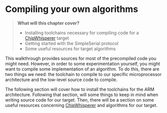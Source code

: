 # Compiling your own algorithms

> **What will this chapter cover?**
>
> * Installing toolchains necessary for compiling code for a [ChipWhisperer]
>   target
> * Getting started with the SimpleSerial protocol
> * Some useful resources for target algorithms

This walkthrough provides sources for most of the precompiled code you might
need. However, in order to some experimentation yourself, you might want to
compile some implementation of an algorithm. To do this, there are two things we
need: the toolchain to compile to our specific microprocessor architecture and
the low-level source code to compile.

The following section will cover how to install the toolchains for the ARM
architecture. Following that section, will some things to keep in mind when
writing source code for our target. Then, there will be a section on some useful
resources concerning [ChipWhisperer] and algorithms for our target.

[Python]: https://en.wikipedia.org/wiki/Python_(programming_language)
[C]: https://en.wikipedia.org/wiki/Python_(programming_language)
[RSA]: https://en.wikipedia.org/wiki/RSA_(cryptosystem)
[Power analysis]: https://en.wikipedia.org/wiki/Power_analysis
[ChipWhisperer]: https://github.com/newaetech/chipwhisperer
[Side-Channel analysis]: https://en.wikipedia.org/wiki/Side-channel_attack
[TQDM]: https://github.com/tqdm/tqdm
[NumPy]: https://numpy.org/
[Ubuntu]: https://en.wikipedia.org/wiki/Ubuntu
[Debian]: https://en.wikipedia.org/wiki/Debian
[ArchLinux]: https://en.wikipedia.org/wiki/Arch_Linux
[Manjaro]: https://en.wikipedia.org/wiki/Manjaro
[matplotlib]: https://matplotlib.org/
[pip]: https://pypi.org/project/pip/
[make]: https://en.wikipedia.org/wiki/Make_(software)
[libusb]: https://en.wikipedia.org/wiki/Libusb
[SimpleSerial C Template]: https://github.com/coastalwhite/simpleserial-c-template
[SimpleSerial]: https://chipwhisperer.readthedocs.io/en/latest/simpleserial.html
[CW Lite ARM]: https://www.newae.com/products/NAE-CWLITE-ARM
[ARM toolchain]: https://developer.arm.com/tools-and-software/open-source-software/developer-tools/gnu-toolchain/gnu-rm/downloads

